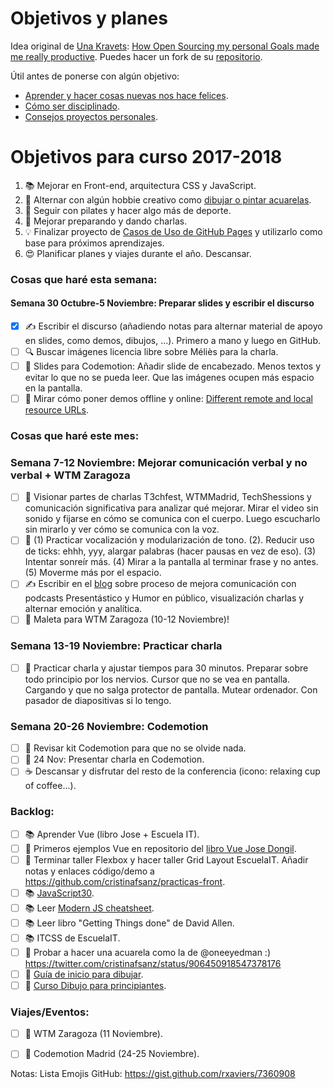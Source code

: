 Objetivos y planes
==============

Idea original de [Una Kravets](https://github.com/una): [How Open Sourcing my personal Goals made me really productive](https://una.im/personal-goals-guide/). Puedes hacer un fork de su [repositorio](https://github.com/una/personal-goals-starter).

Útil antes de ponerse con algún objetivo:

- [Aprender y hacer cosas nuevas nos hace felices](https://youtu.be/5XsKHEunOXs?t=2832).
- [Cómo ser disciplinado](https://www.youtube.com/watch?v=I6may1U-xKk).
- [Consejos proyectos personales](https://melies-hugo.js.org/post/practica-publica-aprende/).

# Objetivos para curso 2017-2018

1. 📚 Mejorar en Front-end, arquitectura CSS y JavaScript.
2. 🎨 Alternar con algún hobbie creativo como [dibujar o pintar acuarelas](https://twitter.com/cristinafsanz/status/903201156222115840).
3. 💃 Seguir con pilates y hacer algo más de deporte.
4. 🙊 Mejorar preparando y dando charlas.
5. 💡 Finalizar proyecto de [Casos de Uso de GitHub Pages](https://github.com/cristinafsanz/github-pages) y utilizarlo como base para próximos aprendizajes.
6. 😍 Planificar planes y viajes durante el año. Descansar.

### Cosas que haré esta semana:

#### Semana 30 Octubre-5 Noviembre: Preparar slides y escribir el discurso
- [x] ✍️ Escribir el discurso (añadiendo notas para alternar material de apoyo en slides, como demos, dibujos, ...). Primero a mano y luego en GitHub.
- [ ] 🔍 Buscar imágenes licencia libre sobre Méliès para la charla.
- [ ] 🚀 Slides para Codemotion: Añadir slide de encabezado.  Menos textos y evitar lo que no se pueda leer. Que las imágenes ocupen más espacio en la pantalla. 
- [ ] 🚀 Mirar cómo poner demos offline y online: [Different remote and local resource URLs](http://lea.verou.me/2017/10/different-remote-and-local-resource-urls-with-service-workers/).

### Cosas que haré este mes:

### Semana 7-12 Noviembre: Mejorar comunicación verbal y no verbal + WTM Zaragoza
- [ ] 🙊 Visionar partes de charlas T3chfest, WTMMadrid, TechShessions y comunicación significativa para analizar qué mejorar. Mirar el video sin sonido y fijarse en cómo se comunica con el cuerpo. Luego escucharlo sin mirarlo y ver cómo se comunica con la voz.
- [ ] 🙊 (1) Practicar vocalización y modularización de tono. (2). Reducir uso de ticks: ehhh, yyy, alargar palabras (hacer pausas en vez de eso). (3) Intentar sonreír más. (4) Mirar a la pantalla al terminar frase y no antes. (5) Moverme más por el espacio.
- [ ] ✍️  Escribir en el [blog](https://melies-hugo.js.org/) sobre proceso de mejora comunicación con podcasts Presentástico y Humor en público, visualización charlas y alternar emoción y analítica.
- [ ] 🚊 Maleta para WTM Zaragoza (10-12 Noviembre)!

### Semana 13-19 Noviembre: Practicar charla
- [ ] 🙊 Practicar charla y ajustar tiempos para 30 minutos. Preparar sobre todo principio por los nervios. Cursor que no se vea en pantalla. Cargando y que no salga protector de pantalla. Mutear ordenador. Con pasador de diapositivas si lo tengo.

### Semana 20-26 Noviembre: Codemotion
- [ ] 🚀 Revisar kit Codemotion para que no se olvide nada.
- [ ] 🙊 24 Nov: Presentar charla en Codemotion.
- [ ] ☕️ Descansar y disfrutar del resto de la conferencia (icono: relaxing cup of coffee...).

### Backlog:
- [ ] 📚 Aprender Vue (libro Jose + Escuela IT).
- [ ] 🚀 Primeros ejemplos Vue en repositorio del [libro Vue Jose Dongil](https://www.gitbook.com/book/jdonsan/desarrolla-aplicaciones-con-vuejs/details).
- [ ] 🚀 Terminar taller Flexbox y hacer taller Grid Layout EscuelaIT. Añadir notas y enlaces código/demo a https://github.com/cristinafsanz/practicas-front.
- [ ] 📚 [JavaScript30](https://javascript30.com/).
- [ ] 📚 Leer [Modern JS cheatsheet](https://github.com/mbeaudru/modern-js-cheatsheet).
- [ ] 📚 Leer libro "Getting Things done" de David Allen.
- [ ] 📚 ITCSS de EscuelaIT.
- [ ] 🎨 Probar a hacer una acuarela como la de @oneeyedman :) https://twitter.com/cristinafsanz/status/906450918547378176
- [ ] 🎨 [Guía de inicio para dibujar](https://medium.com/personal-growth/a-quick-beginners-guide-to-drawing-58213877715e).
- [ ] 🎨 [Curso Dibujo para principiantes](https://www.domestika.org/es/courses/138-dibujo-para-principiantes-nivel-1/puno).

### Viajes/Eventos:
- [ ] 🚊 WTM Zaragoza (11 Noviembre).
- [ ] 🚊 Codemotion Madrid (24-25 Noviembre).


Notas: Lista Emojis GitHub: https://gist.github.com/rxaviers/7360908
